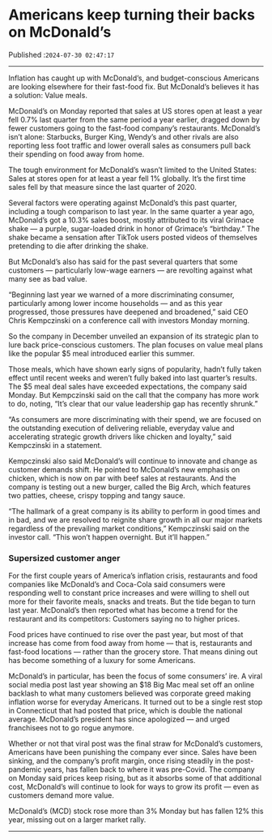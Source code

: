 # Americans keep turning their backs on McDonald’s

Published :`2024-07-30 02:47:17`

---

Inflation has caught up with McDonald’s, and budget-conscious Americans are looking elsewhere for their fast-food fix. But McDonald’s believes it has a solution: Value meals.

McDonald’s on Monday reported that sales at US stores open at least a year fell 0.7% last quarter from the same period a year earlier, dragged down by fewer customers going to the fast-food company’s restaurants. McDonald’s isn’t alone: Starbucks, Burger King, Wendy’s and other rivals are also reporting less foot traffic and lower overall sales as consumers pull back their spending on food away from home.

The tough environment for McDonald’s wasn’t limited to the United States: Sales at stores open for at least a year fell 1% globally. It’s the first time sales fell by that measure since the last quarter of 2020.

Several factors were operating against McDonald’s this past quarter, including a tough comparison to last year. In the same quarter a year ago, McDonald’s got a 10.3% sales boost, mostly attributed to its viral Grimace shake — a purple, sugar-loaded drink in honor of Grimace’s “birthday.” The shake became a sensation after TikTok users posted videos of themselves pretending to die after drinking the shake.

But McDonald’s also has said for the past several quarters that some customers — particularly low-wage earners — are revolting against what many see as bad value.

“Beginning last year we warned of a more discriminating consumer, particularly among lower income households — and as this year progressed, those pressures have deepened and broadened,” said CEO Chris Kempczinski on a conference call with investors Monday morning.

So the company in December unveiled an expansion of its strategic plan to lure back price-conscious customers. The plan focuses on value meal plans like the popular $5 meal introduced earlier this summer.

Those meals, which have shown early signs of popularity, hadn’t fully taken effect until recent weeks and weren’t fully baked into last quarter’s results. The $5 meal deal sales have exceeded expectations, the company said Monday. But Kempczinski said on the call that the company has more work to do, noting, “It’s clear that our value leadership gap has recently shrunk.”

“As consumers are more discriminating with their spend, we are focused on the outstanding execution of delivering reliable, everyday value and accelerating strategic growth drivers like chicken and loyalty,” said Kempczinski in a statement.

Kempczinski also said McDonald’s will continue to innovate and change as customer demands shift. He pointed to McDonald’s new emphasis on chicken, which is now on par with beef sales at restaurants. And the company is testing out a new burger, called the Big Arch, which features two patties, cheese, crispy topping and tangy sauce.

“The hallmark of a great company is its ability to perform in good times and in bad, and we are resolved to reignite share growth in all our major markets regardless of the prevailing market conditions,” Kempczinski said on the investor call. “This won’t happen overnight. But it’ll happen.”

### Supersized customer anger

For the first couple years of America’s inflation crisis, restaurants and food companies like McDonald’s and Coca-Cola said consumers were responding well to constant price increases and were willing to shell out more for their favorite meals, snacks and treats. But the tide began to turn last year. McDonald’s then reported what has become a trend for the restaurant and its competitors: Customers saying no to higher prices.

Food prices have continued to rise over the past year, but most of that increase has come from food away from home — that is, restaurants and fast-food locations — rather than the grocery store. That means dining out has become something of a luxury for some Americans.

McDonald’s in particular, has been the focus of some consumers’ ire. A viral social media post last year showing an $18 Big Mac meal set off an online backlash to what many customers believed was corporate greed making inflation worse for everyday Americans. It turned out to be a single rest stop in Connecticut that had posted that price, which is double the national average. McDonald’s president has since apologized — and urged franchisees not to go rogue anymore.

Whether or not that viral post was the final straw for McDonald’s customers, Americans have been punishing the company ever since. Sales have been sinking, and the company’s profit margin, once rising steadily in the post-pandemic years, has fallen back to where it was pre-Covid. The company on Monday said prices keep rising, but as it absorbs some of that additional cost, McDonald’s will continue to look for ways to grow its profit — even as customers demand more value.

McDonald’s (MCD) stock rose more than 3% Monday but has fallen 12% this year, missing out on a larger market rally.

---

